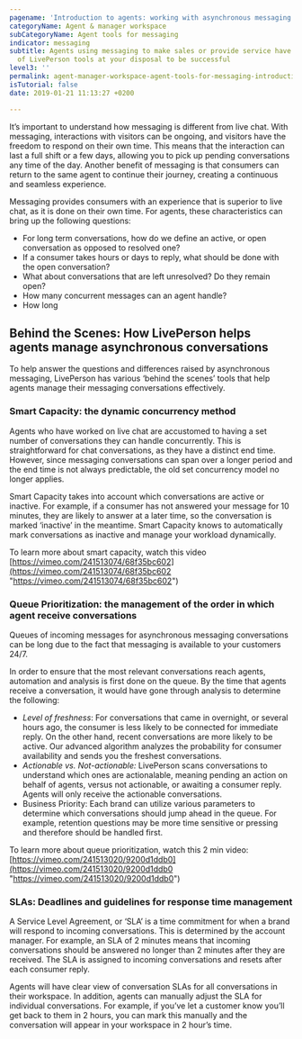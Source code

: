 ```yaml
---
pagename: 'Introduction to agents: working with asynchronous messaging '
categoryName: Agent & manager workspace
subCategoryName: Agent tools for messaging
indicator: messaging
subtitle: Agents using messaging to make sales or provide service have the full suite
  of LivePerson tools at your disposal to be successful
level3: ''
permalink: agent-manager-workspace-agent-tools-for-messaging-introduction-to-agents:-working-with-asynchronous-messaging.html
isTutorial: false
date: 2019-01-21 11:13:27 +0200

---
```

It’s important to understand how messaging is different from live chat. With messaging, interactions with visitors can be ongoing, and visitors have the freedom to respond on their own time. This means that the interaction can last a full shift or a few days, allowing you to pick up pending conversations any time of the day. Another benefit of messaging is that consumers can return to the same agent to continue their journey, creating a continuous and seamless experience.

Messaging provides consumers with an experience that is superior to live chat, as it is done on their own time. For agents, these characteristics can bring up the following questions:

* For long term conversations, how do we define an active, or open conversation as opposed to resolved one?
* If a consumer takes hours or days to reply, what should be done with the open conversation?
* What about conversations that are left unresolved? Do they remain open?
* How many concurrent messages can an agent handle?
* How long

## Behind the Scenes: How LivePerson helps agents manage asynchronous conversations

To help answer the questions and differences raised by asynchronous messaging, LivePerson has various ‘behind the scenes’ tools that help agents manage their messaging conversations effectively.

### Smart Capacity: the dynamic concurrency method

Agents who have worked on live chat are accustomed to having a set number of conversations they can handle concurrently. This is straightforward for chat conversations, as they have a distinct end time. However, since messaging conversations can span over a longer period and the end time is not always predictable, the old set concurrency model no longer applies.

Smart Capacity takes into account which conversations are active or inactive. For example, if a consumer has not answered your message for 10 minutes, they are likely to answer at a later time, so the conversation is marked ‘inactive’ in the meantime. Smart Capacity knows to automatically mark conversations as inactive and manage your workload dynamically.

To learn more about smart capacity, watch this video [https://vimeo.com/241513074/68f35bc602](https://vimeo.com/241513074/68f35bc602 "https://vimeo.com/241513074/68f35bc602")

### Queue Prioritization: the management of the order in which agent receive conversations

Queues of incoming messages for asynchronous messaging conversations can be long due to the fact that messaging is available to your customers 24/7.

In order to ensure that the most relevant conversations reach agents, automation and analysis is first done on the queue. By the time that agents receive a conversation, it would have gone through analysis to determine the following:

* _Level of freshness_: For conversations that came in overnight, or several hours ago, the consumer is less likely to be connected for immediate reply. On the other hand, recent conversations are more likely to be active. Our advanced algorithm analyzes the probability for consumer availability and sends you the freshest conversations.
* _Actionable vs. Not-actionable:_ LivePerson scans conversations to understand which ones are actionalable, meaning pending an action on behalf of agents, versus not actionable, or awaiting a consumer reply. Agents will only receive the actionable conversations.
* Business Priority: Each brand can utilize various parameters to determine which conversations should jump ahead in the queue. For example, retention questions may be more time sensitive or pressing and therefore should be handled first.

To learn more about queue prioritization, watch this 2 min video: [https://vimeo.com/241513020/9200d1ddb0](https://vimeo.com/241513020/9200d1ddb0 "https://vimeo.com/241513020/9200d1ddb0")

### SLAs: Deadlines and guidelines for response time management

A Service Level Agreement, or ‘SLA’ is a time commitment for when a brand will respond to incoming conversations. This is determined by the account manager. For example, an SLA of 2 minutes means that incoming conversations should be answered no longer than 2 minutes after they are received. The SLA is assigned to incoming conversations and resets after each consumer reply.

Agents will have clear view of conversation SLAs for all conversations in their workspace. In addition, agents can manually adjust the SLA for individual conversations. For example, if you’ve let a customer know you’ll get back to them in 2 hours, you can mark this manually and the conversation will appear in your workspace in 2 hour’s time.
